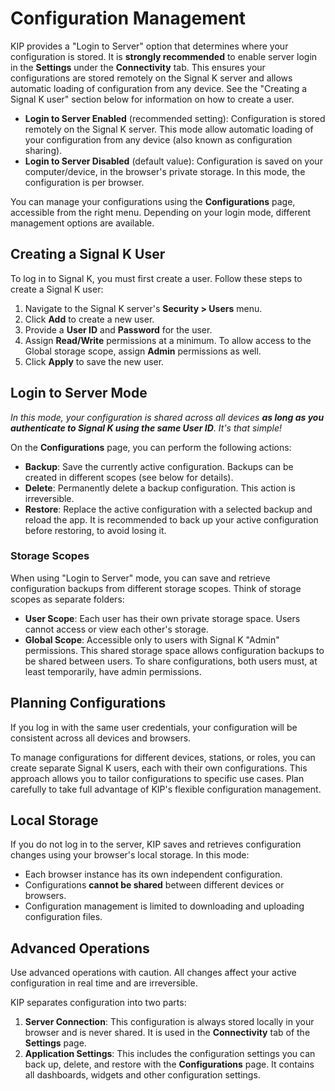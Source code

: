 # Configuration Management

KIP provides a "Login to Server" option that determines where your configuration is stored. It is **strongly recommended** to enable server login in the **Settings** under the **Connectivity** tab. This ensures your configurations are stored remotely on the Signal K server and allows automatic loading of configuration from any device. See the "Creating a Signal K user" section below for information on how to create a user.

- **Login to Server Enabled** (recommended setting): Configuration is stored remotely on the Signal K server. This mode allow automatic loading of your configuration from any device (also known as configuration sharing).
- **Login to Server Disabled** (default value): Configuration is saved on your computer/device, in the browser's private storage. In this mode, the configuration is per browser.

You can manage your configurations using the **Configurations** page, accessible from the right menu. Depending on your login mode, different management options are available.

## Creating a Signal K User

To log in to Signal K, you must first create a user. Follow these steps to create a Signal K user:

1. Navigate to the Signal K server's **Security > Users** menu.
2. Click **Add** to create a new user.
3. Provide a **User ID** and **Password** for the user.
4. Assign **Read/Write** permissions at a minimum. To allow access to the Global storage scope, assign **Admin** permissions as well.
5. Click **Apply** to save the new user.

## Login to Server Mode

*In this mode, your configuration is shared across all devices **as long as you authenticate to Signal K using the same User ID**. It's that simple!*

On the **Configurations** page, you can perform the following actions:

- **Backup**: Save the currently active configuration. Backups can be created in different scopes (see below for details).
- **Delete**: Permanently delete a backup configuration. This action is irreversible.
- **Restore**: Replace the active configuration with a selected backup and reload the app. It is recommended to back up your active configuration before restoring, to avoid losing it.

### Storage Scopes

When using "Login to Server" mode, you can save and retrieve configuration backups from different storage scopes. Think of storage scopes as separate folders:

- **User Scope**: Each user has their own private storage space. Users cannot access or view each other's storage.
- **Global Scope**: Accessible only to users with Signal K "Admin" permissions. This shared storage space allows configuration backups to be shared between users. To share configurations, both users must, at least temporarily, have admin permissions.

## Planning Configurations

If you log in with the same user credentials, your configuration will be consistent across all devices and browsers. 

To manage configurations for different devices, stations, or roles, you can create separate Signal K users, each with their own configurations. This approach allows you to tailor configurations to specific use cases. Plan carefully to take full advantage of KIP's flexible configuration management.

## Local Storage

If you do not log in to the server, KIP saves and retrieves configuration changes using your browser's local storage. In this mode:

- Each browser instance has its own independent configuration.
- Configurations **cannot be shared** between different devices or browsers.
- Configuration management is limited to downloading and uploading configuration files.

## Advanced Operations

Use advanced operations with caution. All changes affect your active configuration in real time and are irreversible.

KIP separates configuration into two parts:
1. **Server Connection**: This configuration is always stored locally in your browser and is never shared. It is used in the **Connectivity** tab of the **Settings** page.
2. **Application Settings**: This includes the configuration settings you can back up, delete, and restore with the **Configurations** page. It contains all dashboards, widgets and other configuration settings.
